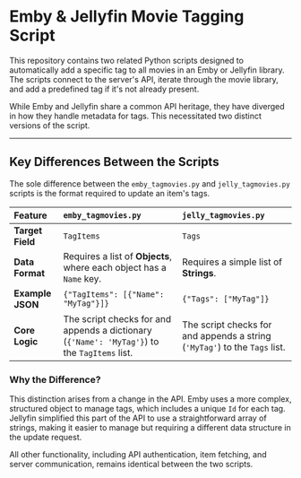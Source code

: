 # Emby & Jellyfin Movie Tagging Script

This repository contains two related Python scripts designed to automatically add a specific tag to all movies in an Emby or Jellyfin library. The scripts connect to the server's API, iterate through the movie library, and add a predefined tag if it's not already present.

While Emby and Jellyfin share a common API heritage, they have diverged in how they handle metadata for tags. This necessitated two distinct versions of the script.

***
## Key Differences Between the Scripts

The sole difference between the `emby_tagmovies.py` and `jelly_tagmovies.py` scripts is the format required to update an item's tags.

| Feature | `emby_tagmovies.py` | `jelly_tagmovies.py` |
| :--- | :--- | :--- |
| **Target Field** | `TagItems` | `Tags` |
| **Data Format** | Requires a list of **Objects**, where each object has a `Name` key. | Requires a simple list of **Strings**. |
| **Example JSON** | `{"TagItems": [{"Name": "MyTag"}]}` | `{"Tags": ["MyTag"]}` |
| **Core Logic** | The script checks for and appends a dictionary (`{'Name': 'MyTag'}`) to the `TagItems` list. | The script checks for and appends a string (`'MyTag'`) to the `Tags` list. |

### Why the Difference?

This distinction arises from a change in the API. Emby uses a more complex, structured object to manage tags, which includes a unique `Id` for each tag. Jellyfin simplified this part of the API to use a straightforward array of strings, making it easier to manage but requiring a different data structure in the update request.

All other functionality, including API authentication, item fetching, and server communication, remains identical between the two scripts.
